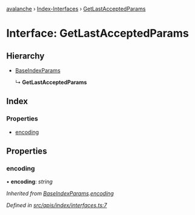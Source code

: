 [avalanche](../README.md) › [Index-Interfaces](../modules/index_interfaces.md) › [GetLastAcceptedParams](index_interfaces.getlastacceptedparams.md)

# Interface: GetLastAcceptedParams

## Hierarchy

* [BaseIndexParams](index_interfaces.baseindexparams.md)

  ↳ **GetLastAcceptedParams**

## Index

### Properties

* [encoding](index_interfaces.getlastacceptedparams.md#encoding)

## Properties

###  encoding

• **encoding**: *string*

*Inherited from [BaseIndexParams](index_interfaces.baseindexparams.md).[encoding](index_interfaces.baseindexparams.md#encoding)*

*Defined in [src/apis/index/interfaces.ts:7](https://github.com/ava-labs/avalanchejs/blob/ca67b81/src/apis/index/interfaces.ts#L7)*

